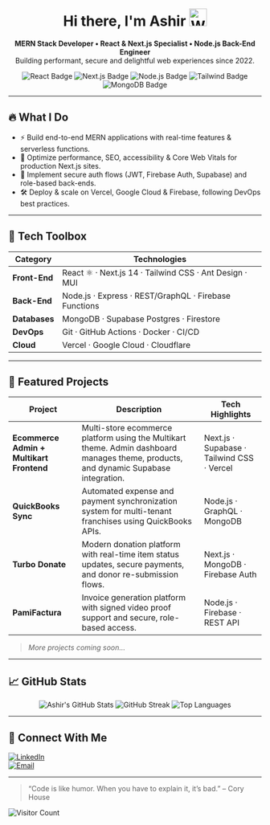 <!-- Profile README for Ashir Zuhaib -->

<h1 align="center">Hi there, I'm Ashir <img src="https://media.giphy.com/media/hvRJCLFzcasrR4ia7z/giphy.gif" width="35" alt="Waving hand"></h1>

<p align="center">
  <b>MERN Stack Developer • React & Next.js Specialist • Node.js Back-End Engineer</b><br/>
  Building performant, secure and delightful web experiences since 2022.
</p>

<p align="center">
  <img src="https://img.shields.io/badge/React-20232A?style=for-the-badge&logo=react&logoColor=61DAFB" alt="React Badge" />
  <img src="https://img.shields.io/badge/Next.js-000000?style=for-the-badge&logo=nextdotjs&logoColor=white" alt="Next.js Badge" />
  <img src="https://img.shields.io/badge/Node.js-43853D?style=for-the-badge&logo=node.js&logoColor=white" alt="Node.js Badge" />
  <img src="https://img.shields.io/badge/TailwindCSS-38B2AC?style=for-the-badge&logo=tailwind-css&logoColor=white" alt="Tailwind Badge" />
  <img src="https://img.shields.io/badge/MongoDB-4EA94B?style=for-the-badge&logo=mongodb&logoColor=white" alt="MongoDB Badge" />
</p>

---

## 🔥 What I Do

- ⚡ Build end-to-end MERN applications with real-time features & serverless functions.
- 🚀 Optimize performance, SEO, accessibility & Core Web Vitals for production Next.js sites.
- 🔐 Implement secure auth flows (JWT, Firebase Auth, Supabase) and role-based back-ends.
- 🛠️ Deploy & scale on Vercel, Google Cloud & Firebase, following DevOps best practices.

---

## 🧰 Tech Toolbox

| Category      | Technologies |
|---------------|--------------|
| **Front-End** | React ⚛️ · Next.js 14 · Tailwind CSS · Ant Design · MUI |
| **Back-End**  | Node.js · Express · REST/GraphQL · Firebase Functions |
| **Databases** | MongoDB · Supabase Postgres · Firestore |
| **DevOps**    | Git · GitHub Actions · Docker · CI/CD |
| **Cloud**     | Vercel · Google Cloud · Cloudflare |

---

## 🚀 Featured Projects

| Project | Description | Tech Highlights |
|---------|-------------|-----------------|
| **Ecommerce Admin + Multikart Frontend** | Multi-store ecommerce platform using the Multikart theme. Admin dashboard manages theme, products, and dynamic Supabase integration. | Next.js · Supabase · Tailwind CSS · Vercel |
| **QuickBooks Sync** | Automated expense and payment synchronization system for multi-tenant franchises using QuickBooks APIs. | Node.js · GraphQL · MongoDB |
| **Turbo Donate** | Modern donation platform with real-time item status updates, secure payments, and donor re-submission flows. | Next.js · MongoDB · Firebase Auth |
| **PamiFactura** | Invoice generation platform with signed video proof support and secure, role-based access. | Node.js · Firebase · REST API |


> *More projects coming soon…*


---

## 📈 GitHub Stats

<p align="center">
  <img src="https://github-readme-stats.vercel.app/api?username=Ashir-zuhaib&show_icons=true&theme=tokyonight" alt="Ashir's GitHub Stats" />
  <img src="https://github-readme-streak-stats.herokuapp.com/?user=Ashir-zuhaib&theme=tokyonight" alt="GitHub Streak" />
  <img src="https://github-readme-stats.vercel.app/api/top-langs/?username=Ashir-zuhaib&layout=compact&theme=tokyonight" alt="Top Languages" />
</p>

---


## 🤝 Connect With Me

[![LinkedIn](https://img.shields.io/badge/LinkedIn-0077B5?style=for-the-badge&logo=linkedin&logoColor=white)](https://www.linkedin.com/in/ashir-zuhaib/)  
[![Email](https://img.shields.io/badge/Email-D14836?style=for-the-badge&logo=gmail&logoColor=white)](mailto:ashirzuhaib2@gmail.com)

---

> “Code is like humor. When you have to explain it, it’s bad.” – Cory House

![Visitor Count](https://komarev.com/ghpvc/?username=AshirZuhaib&color=blue)
